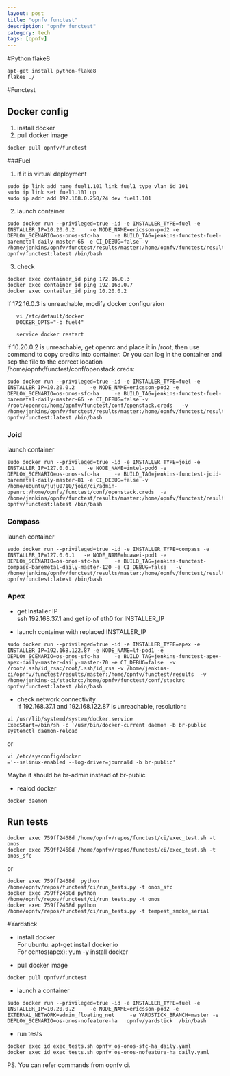 ```yaml
---
layout: post
title: "opnfv functest"
description: "opnfv functest"
category: tech
tags: [opnfv]
---
```


#Python flake8 
```bash:
apt-get install python-flake8
flake8 ./ 
```

#Functest

## Docker config 

1. install docker
2. pull docker image

```bash:
docker pull opnfv/functest
```

###Fuel
1. if it is virtual deployment  

```bash:
sudo ip link add name fuel1.101 link fuel1 type vlan id 101
sudo ip link set fuel1.101 up
sudo ip addr add 192.168.0.250/24 dev fuel1.101
```

2. launch container  

```bash:
sudo docker run --privileged=true -id -e INSTALLER_TYPE=fuel -e INSTALLER_IP=10.20.0.2     -e NODE_NAME=ericsson-pod2 -e DEPLOY_SCENARIO=os-onos-sfc-ha     -e BUILD_TAG=jenkins-functest-fuel-baremetal-daily-master-66 -e CI_DEBUG=false -v /home/jenkins/opnfv/functest/results/master:/home/opnfv/functest/results   opnfv/functest:latest /bin/bash
```

3. check  

```bash:
docker exec container_id ping 172.16.0.3
docker exec container_id ping 192.168.0.7
docker exec contailer_id ping 10.20.0.2
```   
   if 172.16.0.3 is unreachable, modify docker configuraion
   
```bash:
   vi /etc/default/docker
   DOCKER_OPTS="-b fuel4"
   
   service docker restart
```

  if 10.20.0.2 is unreachable, get openrc and place it in /root, then use command to copy credits into container.
  Or you can log in the container and scp the file to the correct location /home/opnfv/functest/conf/openstack.creds:
  
```bash:
sudo docker run --privileged=true -id -e INSTALLER_TYPE=fuel -e INSTALLER_IP=10.20.0.2     -e NODE_NAME=ericsson-pod2 -e DEPLOY_SCENARIO=os-onos-sfc-ha     -e BUILD_TAG=jenkins-functest-fuel-baremetal-daily-master-66 -e CI_DEBUG=false -v /root/openrc:/home/opnfv/functest/conf/openstack.creds   -v /home/jenkins/opnfv/functest/results/master:/home/opnfv/functest/results   opnfv/functest:latest /bin/bash
```

### Joid

launch container

```bash:
sudo docker run --privileged=true -id -e INSTALLER_TYPE=joid -e INSTALLER_IP=127.0.0.1    -e NODE_NAME=intel-pod6 -e DEPLOY_SCENARIO=os-onos-sfc-ha     -e BUILD_TAG=jenkins-functest-joid-baremetal-daily-master-81 -e CI_DEBUG=false -v /home/ubuntu/juju0710/joid/ci/admin-openrc:/home/opnfv/functest/conf/openstack.creds  -v /home/jenkins/opnfv/functest/results/master:/home/opnfv/functest/results   opnfv/functest:latest /bin/bash
```

### Compass
launch container

```bash:
sudo docker run --privileged=true -id -e INSTALLER_TYPE=compass -e INSTALLER_IP=127.0.0.1   -e NODE_NAME=huawei-pod1 -e DEPLOY_SCENARIO=os-onos-sfc-ha     -e BUILD_TAG=jenkins-functest-compass-baremetal-daily-master-120 -e CI_DEBUG=false   -v /home/jenkins/opnfv/functest/results/master:/home/opnfv/functest/results   opnfv/functest:latest /bin/bash
```

### Apex

* get Installer IP  
ssh 192.168.37.1 and get ip of eth0 for INSTALLER_IP

* launch container with replaced INSTALLER_IP  

```bash:
sudo docker run --privileged=true -id -e INSTALLER_TYPE=apex -e INSTALLER_IP=192.168.122.87 -e NODE_NAME=lf-pod1 -e DEPLOY_SCENARIO=os-onos-sfc-ha     -e BUILD_TAG=jenkins-functest-apex-apex-daily-master-daily-master-70 -e CI_DEBUG=false  -v /root/.ssh/id_rsa:/root/.ssh/id_rsa -v /home/jenkins-ci/opnfv/functest/results/master:/home/opnfv/functest/results  -v /home/jenkins-ci/stackrc:/home/opnfv/functest/conf/stackrc opnfv/functest:latest /bin/bash
```
* check network connectivity  
If 192.168.37.1 and 192.168.122.87 is unreachable, resolution:

```bash:
vi /usr/lib/systemd/system/docker.service
ExecStart=/bin/sh -c '/usr/bin/docker-current daemon -b br-public
systemctl daemon-reload
```
or 

```bash:
vi /etc/sysconfig/docker
='--selinux-enabled --log-driver=journald -b br-public'
```
Maybe it should be br-admin instead of br-public

* realod docker  

```bash:
docker daemon
```

## Run tests

```bash:
docker exec 759ff2468d /home/opnfv/repos/functest/ci/exec_test.sh -t onos
docker exec 759ff2468d /home/opnfv/repos/functest/ci/exec_test.sh -t onos_sfc
```
or 

```bash:
docker exec 759ff2468d  python /home/opnfv/repos/functest/ci/run_tests.py -t onos_sfc
docker exec 759ff2468d python /home/opnfv/repos/functest/ci/run_tests.py -t onos
docker exec 759ff2468d python /home/opnfv/repos/functest/ci/run_tests.py -t tempest_smoke_serial
```

#Yardstick


+ install docker  
For ubuntu: apt-get install docker.io  
For centos(apex): yum -y install docker  

+ pull docker image  

```bash:
docker pull opnfv/functest
```

+ launch a container  

```bash:
sudo docker run --privileged=true -id -e INSTALLER_TYPE=fuel -e INSTALLER_IP=10.20.0.2     -e NODE_NAME=ericsson-pod2 -e EXTERNAL_NETWORK=admin_floating_net     -e YARDSTICK_BRANCH=master -e DEPLOY_SCENARIO=os-onos-nofeature-ha   opnfv/yardstick  /bin/bash
```

+ run tests  

```bash:
docker exec id exec_tests.sh opnfv_os-onos-sfc-ha_daily.yaml
docker exec id exec_tests.sh opnfv_os-onos-nofeature-ha_daily.yaml
```

PS. You can refer commands from opnfv ci.


